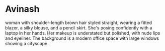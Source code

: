 # Avinash
woman with shoulder-length brown hair styled straight, wearing a fitted blazer, a silky blouse, and a pencil skirt. She's posing confidently with a laptop in her hands. Her makeup is understated but polished, with nude lips and eyeliner. The background is a modern office space with large windows showing a cityscape.
